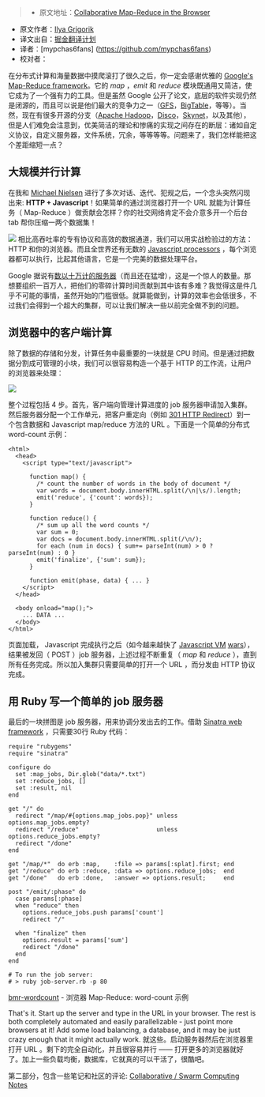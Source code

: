 > * 原文地址：[Collaborative Map-Reduce in the Browser](https://www.igvita.com/2009/03/03/collaborative-map-reduce-in-the-browser/)
* 原文作者：[Ilya Grigorik](https://www.igvita.com/)
* 译文出自：[掘金翻译计划](https://github.com/xitu/gold-miner)
* 译者：[mypchas6fans] (https://github.com/mypchas6fans)
* 校对者：

在分布式计算和海量数据中摸爬滚打了很久之后，你一定会感谢优雅的 [Google's Map-Reduce framework](http://en.wikipedia.org/wiki/MapReduce)。它的 _map_ ，_emit_ 和 _reduce_ 模块既通用又简洁，使它成为了一个强有力的工具。但是虽然 Google 公开了论文，底层的软件实现仍然是闭源的，而且可以说是他们最大的竞争力之一（[GFS](http://labs.google.com/papers/gfs.html)，[BigTable](http://labs.google.com/papers/bigtable.html)，等等）。当然，现在有很多开源的分支（[Apache Hadoop](http://hadoop.apache.org/core/)，[Disco](http://discoproject.org/)，[Skynet](http://skynet.rubyforge.org/)，以及其他），但是人们难免会注意到，优美简洁的理论和惨痛的实现之间存在的断层：诸如自定义协议，自定义服务器，文件系统，冗余，等等等等。问题来了，我们怎样能把这个差距缩短一点？

## 大规模并行计算

在我和 [Michael Nielsen](http://michaelnielsen.org/blog/?page_id=181) 进行了多次对话、迭代、犯规之后，一个念头突然闪现出来: **HTTP + Javascript**！如果简单的通过浏览器打开一个 URL 就能为计算任务（ Map-Reduce ）做贡献会怎样？你的社交网络肯定不会介意多开一个后台 tab 帮你压缩一两个数据集！

![](https://www.igvita.com/posts/09/xbrowsers.png.pagespeed.ic.gtlyz9PZB7.jpg) 相比高吞吐率的专有协议和高效的数据通道，我们可以用实战检验过的方法： HTTP 和你的浏览器。而且全世界还有无数的 [Javascript processors](http://en.wikipedia.org/wiki/JavaScript) ，每个浏览器都可以执行，比起其他语言，它是一个完美的数据处理平台。

Google 据说有[数以十万计的服务器](http://www.youtube.com/watch?v=6x0cAzQ7PVs)（而且还在猛增），这是一个惊人的数量。那想要组织一百万人，把他们的零碎计算时间贡献到其中该有多难？我觉得这是件几乎不可能的事情，虽然开始的门槛很低。就算能做到，计算的效率也会低很多，不过我们会得到一个超大的集群，可以让我们解决一些以前完全做不到的问题。

## 浏览器中的客户端计算

除了数据的存储和分发，计算任务中最重要的一块就是 CPU 时间。但是通过把数据分割成可管理的小块，我们可以很容易构造一个基于 HTTP 的工作流，让用户的浏览器来处理：

![](https://www.igvita.com/posts/09/xbrowser-mr.png.pagespeed.ic.1SaJmT926Y.png)

整个过程包括 4 步。首先，客户端向管理计算进度的 job 服务器申请加入集群。然后服务器分配一个工作单元，把客户重定向（例如 [301 HTTP Redirect](http://en.wikipedia.org/wiki/URL_redirection#HTTP_status_codes_3xx)）到一个包含数据和 Javascript map/reduce 方法的 URL 。下面是一个简单的分布式 word-count 示例：
```
<html>
  <head>
    <script type="text/javascript">

      function map() {
        /* count the number of words in the body of document */
        var words = document.body.innerHTML.split(/\n|\s/).length;
        emit('reduce', {'count': words});
      }

      function reduce() {
        /* sum up all the word counts */
        var sum = 0;
        var docs = document.body.innerHTML.split(/\n/);
        for each (num in docs) { sum+= parseInt(num) > 0 ? parseInt(num) : 0 }
        emit('finalize', {'sum': sum});
      }

      function emit(phase, data) { ... }
    </script>
  </head>

  <body onload="map();">
    ... DATA ...
  </body>
</html>
```

页面加载， Javascript 完成执行之后（如今越来越快了 [Javascript VM](http://ejohn.org/blog/javascript-performance-rundown/) [wars](http://code.google.com/p/nativeclient/)），结果被发回（ POST ）job 服务器，上述过程不断重复（ _map_ 和 _reduce_ ），直到所有任务完成。所以加入集群只需要简单的打开一个 URL ，而分发由 HTTP 协议完成。

## 用 Ruby 写一个简单的 job 服务器

最后的一块拼图是 job 服务器，用来协调分发出去的工作。借助 [Sinatra web framework](http://www.sinatrarb.com/) ，只需要30行 Ruby 代码：


    require "rubygems"
    require "sinatra"

    configure do
      set :map_jobs, Dir.glob("data/*.txt")
      set :reduce_jobs, []
      set :result, nil
    end

    get "/" do
      redirect "/map/#{options.map_jobs.pop}" unless options.map_jobs.empty?
      redirect "/reduce"                      unless options.reduce_jobs.empty?
      redirect "/done"
    end

    get "/map/*"  do erb :map,    :file => params[:splat].first; end
    get "/reduce" do erb :reduce, :data => options.reduce_jobs;  end
    get "/done"   do erb :done,   :answer => options.result;     end

    post "/emit/:phase" do
      case params[:phase]
      when "reduce" then
        options.reduce_jobs.push params['count']
        redirect "/"

      when "finalize" then
        options.result = params['sum']
        redirect "/done"
      end
    end

    # To run the job server:
    # > ruby job-server.rb -p 80



[bmr-wordcount](http://www.github.com/igrigorik/bmr-wordcount/) - 浏览器 Map-Reduce: word-count 示例

That's it. Start up the server and type in the URL in your browser. The rest is both completely automated and easily parallelizable - just point more browsers at it! Add some load balancing, a database, and it may be just crazy enough that it might actually work.
就这些。启动服务器然后在浏览器里打开 URL 。剩下的完全自动化，并且很容易并行 —— 打开更多的浏览器就好了。加上一些负载均衡，数据库，它就真的可以干活了，很酷吧。

第二部分，包含一些笔记和社区的评论: [Collaborative / Swarm Computing Notes](http://www.igvita.com/2009/03/07/collaborative-swarm-computing-notes/)

